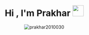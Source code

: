 <h1 align="center">Hi , I'm Prakhar <img src="https://media.giphy.com/media/hvRJCLFzcasrR4ia7z/giphy.gif" width="35"></h1>


<p align="center"><img src="https://github-readme-streak-stats.herokuapp.com/?user=prakhar2010030&theme=algolia" alt="prakhar2010030" /></p>
